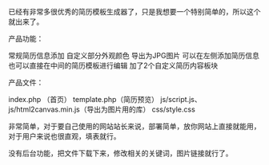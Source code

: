 已经有非常多很优秀的简历模板生成器了，只是我想要一个特别简单的，所以这个就出来了。

产品功能：

常规简历信息添加
自定义部分外观颜色
导出为JPG图片
可以在左侧添加简历信息
也可以直接在中间的简历模板进行编辑
加了2个自定义简历内容板块

产品文件：

index.php （首页）
template.php（简历预览）
js/script.js、js/html2canvas.min.js（导出为图片用的库）
css/style.css

非常简单，对于要自己使用的网站站长来说，部署简单，放你网站上直接就能用，对于用户来说也很直观，填表就行。

没有后台功能，把文件下载下来，修改相关的关键词，图片链接就行了。

